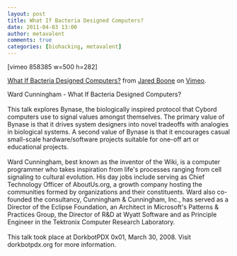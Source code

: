 ```yaml
---
layout: post
title: What If Bacteria Designed Computers?
date: 2011-04-03 13:00
author: metavalent
comments: true
categories: [biohacking, metavalent]
---
```

[vimeo 858385 w=500 h=282]<p><a href="http://vimeo.com/858385">What If Bacteria Designed Computers?</a> from <a href="http://vimeo.com/user423494">Jared Boone</a> on <a href="http://vimeo.com">Vimeo</a>.</p><p>Ward Cunningham - What If Bacteria Designed Computers?<br /><br />This talk explores Bynase, the biologically inspired protocol that Cybord computers use to signal values amongst themselves. The primary value of Bynase is that it drives system designers into novel tradeoffs with analogies in biological systems. A second value of Bynase is that it encourages casual small-scale hardware/software projects suitable for one-off art or educational projects.<br /><br />Ward Cunningham, best known as the inventor of the Wiki, is a computer programmer who takes inspiration from life's processes ranging from cell signaling to cultural evolution. His day jobs include serving as Chief Technology Officer of AboutUs.org, a growth company hosting the communities formed by organizations and their constituents. Ward also co-founded the consultancy, Cunningham &amp; Cunningham, Inc., has served as a Director of the Eclipse Foundation, an Architect in Microsoft's Patterns &amp; Practices Group, the Director of R&amp;D at Wyatt Software and as Principle Engineer in the Tektronix Computer Research Laboratory.<br /><br />This talk took place at DorkbotPDX 0x01, March 30, 2008. Visit dorkbotpdx.org for more information.<br /></p>
